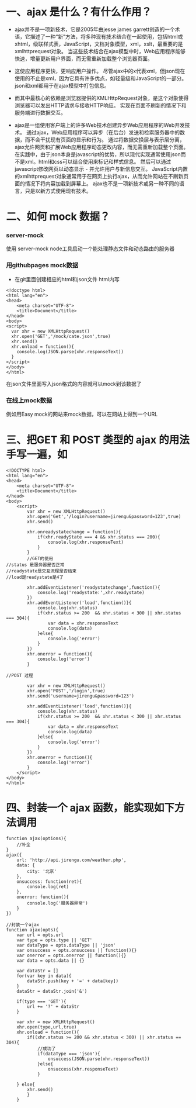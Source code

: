 # 一、ajax 是什么？有什么作用？

- ajax并不是一项新技术，它是2005年由jesse james garrett创造的一个术语，它描述了一种“新”方法，将多种现有技术结合在一起使用，包括html或xhtml，级联样式表，JavaScript，文档对象模型，xml，xslt，最重要的是xmlhttprequest对象。
当这些技术结合在ajax模型中时，Web应用程序能够快速，增量更新用户界面，而无需重新加载整个浏览器页面。
- 这使应用程序更快，更响应用户操作。
尽管ajax中的x代表xml，但json现在使用的不止是xml，因为它具有许多优点，如轻量级和JavaScript的一部分。
json和xml都用于在ajax模型中打包信息。

- 而其中最核心的依赖是浏览器提供的XMLHttpRequest对象，是这个对象使得浏览器可以发出HTTP请求与接收HTTP响应。 实现在页面不刷新的情况下和服务端进行数据交互。

- ajax是一组使用客户端上的许多Web技术创建异步Web应用程序的Web开发技术。
通过ajax，Web应用程序可以异步（在后台）发送和检索服务器中的数据，而不会干扰现有页面的显示和行为。
通过将数据交换层与表示层分离，ajax允许网页和扩展Web应用程序动态更改内容，而无需重新加载整个页面。
在实践中，由于json本身是javascript的优势，所以现代实现通常使用json而不是xml。html和css可以结合使用来标记和样式信息。
然后可以通过javascript修改网页以动态显示 - 并允许用户与新信息交互。
JavaScript内置的xmlhttprequest对象通常用于在网页上执行ajax，从而允许网站在不刷新页面的情况下将内容加载到屏幕上。
ajax也不是一项新技术或另一种不同的语言，只是以新方式使用现有技术。
# 二、如何 mock 数据？
### server-mock
使用 server-mock node工具启动一个能处理静态文件和动态路由的服务器

### 用githubpages mock数据

- 在git里面创建相应的html和json文件
html内写
```
<!doctype html>
<html lang="en">
<head>
	<meta charset="UTF-8">
	<title>Document</title>
</head>
<body>
<script>
  var xhr = new XMLHttpRequest()
  xhr.open('GET','/mock/cate.json',true)
  xhr.send()
  xhr.onload = function(){
    console.log(JSON.parse(xhr.responseText))
  }
</script>
</body>
</html>
```
在json文件里面写入json格式的内容就可以mock到该数据了

### 在线上mock数据
例如用Easy mock的网站来mock数据，可以在网站上得到一个URL
# 三、把GET 和 POST 类型的 ajax 的用法手写一遍，如
```
<!DOCTYPE html>
<html lang="en">
<head>
	<meta charset="UTF-8">
	<title>Document</title>
</head>
<body>
	<script>
		var xhr = new XMLHttpRequest()
		xhr.open('Get','/login?username=jirengu&password=123',true)
		xhr.send()

		xhr.onreadystatechange = function(){
			if(xhr.readyState === 4 && xhr.status === 200){
				console.log(xhr.responseText)
			}
		}
		//GET的使用
//status 是服务器是否正常
//readystate是交互流程是否结束
//load是readystate是4了

		xhr.addEventListener('readystatechange',function(){
			console.log('readystate:',xhr.readystate)
		})
		xhr.addEventListener('load',function()}{
			console.log(xhr.status)
			if(xhr.status >= 200  && xhr.status < 300 || xhr.status === 304){
				var data = xhr.responseText
				console.log(data)
			}else{
				console.log('error')
			}
		})
		xhr.onerror = function(){
			console.log('error')
		}

//POST 过程

		var xhr = new XMLHttpRequest()
		xhr.open('POST','/login',true)
		xhr.send('username=jirengu&password=123')

		xhr.addEventListener('load',function()}{
			console.log(xhr.status)
			if(xhr.status >= 200  && xhr.status < 300 || xhr.status === 304){
				var data = xhr.responseText
				console.log(data)
			}else{
				console.log('error')
			}
		})
		xhr.onerror = function(){
			console.log('error')
		}
	</script>
</body>
</html>
```
# 四、封装一个 ajax 函数，能实现如下方法调用
```
function ajax(options){
    //补全
}
ajax({
    url: 'http://api.jirengu.com/weather.php',
    data: {
        city: '北京'
    },
    onsuccess: function(ret){
        console.log(ret)
    },
    onerror: function(){
        console.log('服务器异常')
    }
})
```
```
//封装一个ajax
function ajax(opts){
	var url = opts.url
	var type = opts.type || 'GET'
	var dataType = opts.dataType || 'json'
	var onsuccess = opts.onsuccess || function(){}
	var onerror = opts.onerror || function(){}
	var data = opts.data || {}

	var dataStr = []
	for(var key in data){
		dataStr.push(key + '=' + data[key])
	}
	dataStr = dataStr.join('&')

	if(type === 'GET'){
		url += '?' + dataStr
	}

	var xhr = new XMLHttpRequest()
	xhr.open(type,url,true)
	xhr.onload = function(){
		if((xhr.status >= 200 && xhr.status < 300) || xhr.status == 304){
			//成功了
			if(dataType === 'json'){
				onsuccess(JSON.parse(xhr.responseText))
			}else{
				onsuccess(xhr.responseText)
			}

	} else{
		xhr.send()
		}
	}
   ```
